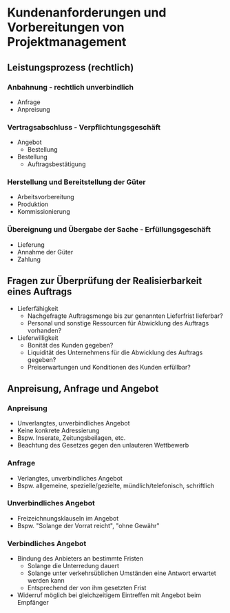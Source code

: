 # Kundenanforderungen und Vorbereitungen von Projektmanagement

## Leistungsprozess (rechtlich)

### Anbahnung - rechtlich unverbindlich
- Anfrage
- Anpreisung

### Vertragsabschluss - Verpflichtungsgeschäft
- Angebot
  - Bestellung
- Bestellung
  - Auftragsbestätigung

### Herstellung und Bereitstellung der Güter
- Arbeitsvorbereitung
- Produktion
- Kommissionierung

### Übereignung und Übergabe der Sache - Erfüllungsgeschäft
- Lieferung
- Annahme der Güter
- Zahlung


## Fragen zur Überprüfung der Realisierbarkeit eines Auftrags
- Lieferfähigkeit
  - Nachgefragte Auftragsmenge bis zur genannten Lieferfrist lieferbar?
  - Personal und sonstige Ressourcen für Abwicklung des Auftrags vorhanden?
- Lieferwilligkeit
  - Bonität des Kunden gegeben?
  - Liquidität des Unternehmens für die Abwicklung des Auftrags gegeben?
  - Preiserwartungen und Konditionen des Kunden erfüllbar?


## Anpreisung, Anfrage und Angebot

### Anpreisung
- Unverlangtes, unverbindliches Angebot
- Keine konkrete Adressierung
- Bspw. Inserate, Zeitungsbeilagen, etc.
- Beachtung des Gesetzes gegen den unlauteren Wettbewerb

### Anfrage
- Verlangtes, unverbindliches Angebot
- Bspw. allgemeine, spezielle/gezielte, mündlich/telefonisch, schriftlich

### Unverbindliches Angebot
- Freizeichnungsklauseln im Angebot
- Bspw. "Solange der Vorrat reicht", "ohne Gewähr"

### Verbindliches Angebot
- Bindung des Anbieters an bestimmte Fristen
  - Solange die Unterredung dauert
  - Solange unter verkehrsüblichen Umständen eine Antwort erwartet werden kann
  - Entsprechend der von ihm gesetzten Frist
- Widerruf möglich bei gleichzeitigem Eintreffen mit Angebot beim Empfänger
